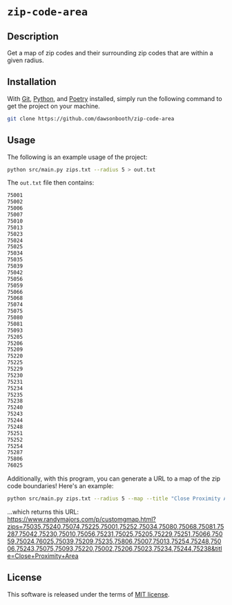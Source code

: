 # `zip-code-area`

## Description

Get a map of zip codes and their surrounding zip codes that are within a given radius.

## Installation

With [Git](https://git-scm.com/downloads), [Python](https://www.python.org/downloads/), and [Poetry](https://python-poetry.org/docs/) installed, simply run the following command to get the project on your machine.

```bash
git clone https://github.com/dawsonbooth/zip-code-area
```

## Usage

The following is an example usage of the project:

```bash
python src/main.py zips.txt --radius 5 > out.txt
```

The `out.txt` file then contains:

```txt
75001
75002
75006
75007
75010
75013
75023
75024
75025
75034
75035
75039
75042
75056
75059
75066
75068
75074
75075
75080
75081
75093
75205
75206
75209
75220
75225
75229
75230
75231
75234
75235
75238
75240
75243
75244
75248
75251
75252
75254
75287
75806
76025
```

Additionally, with this program, you can generate a URL to a map of the zip code boundaries! Here's an example:

```bash
python src/main.py zips.txt --radius 5 --map --title "Close Proximity Area"
```

...which returns this URL: https://www.randymajors.com/p/customgmap.html?zips=75035,75240,75074,75225,75001,75252,75034,75080,75068,75081,75287,75042,75230,75010,75056,75231,75025,75205,75229,75251,75066,75059,75024,76025,75039,75209,75235,75806,75007,75013,75254,75248,75006,75243,75075,75093,75220,75002,75206,75023,75234,75244,75238&title=Close+Proximity+Area

## License

This software is released under the terms of [MIT license](LICENSE).
